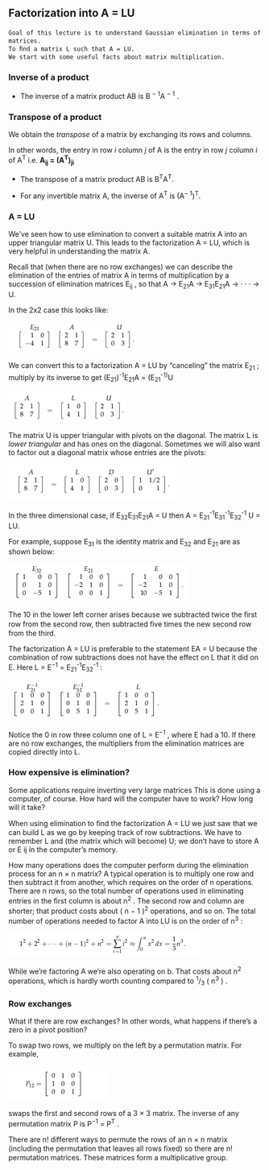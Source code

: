 ## Factorization into A = LU

    Goal of this lecture is to understand Gaussian elimination in terms of matrices. 
    To ﬁnd a matrix L such that A = LU. 
    We start with some useful facts about matrix multiplication.

### Inverse of a product

* The inverse of a matrix product AB is B <sup>− 1</sup>A <sup>− 1</sup> .

### Transpose of a product

We obtain the <i>transpose</i> of a matrix by exchanging its rows and columns. 

In other words, the entry in row <i>i</i> column <i>j</i> of A is the entry in row <i>j</i> column <i>i</i> of A<sup>T</sup> i.e. <b>A<sub>ij</sub> = (A<sup>T</sup>)<sub>ji</sub></b>

* The transpose of a matrix product AB is B<sup>T</sup>A<sup>T</sup>. 

* For any invertible matrix A, the inverse of A<sup>T</sup> is (A<sup>− 1</sup>)<sup>T</sup>.

### A = LU

We’ve seen how to use elimination to convert a suitable matrix A into an upper triangular matrix U. This leads to the factorization A = LU, which is very helpful in understanding the matrix A.

Recall that (when there are no row exchanges) we can describe the elimination of the entries of matrix A in terms of multiplication by a succession of elimination matrices E<sub>ij</sub> , so that A &rarr; E<sub>21</sub>A &rarr; E<sub>31</sub>E<sub>21</sub>A &rarr; · · · &rarr; U. 

In the 2x2 case this looks like:

![2x2 Elimination](Images/2x2_elimination.png)  

We can convert this to a factorization A = LU by “canceling” the matrix E<sub>21</sub> ;
multiply by its inverse to get (E<sub>21</sub>)<sup>-1</sup>E<sub>21</sub>A = (E<sub>21</sub><sup>-1)</sup>U

![2x2 Elimination Inverse i.e. L](Images/2x2_E_inv.png)

The matrix U is upper triangular with pivots on the diagonal. The matrix L is <i>lower triangular</i> and has ones on the diagonal. Sometimes we will also want to factor out a diagonal matrix whose entries are the pivots:

![A = LDU'](Images/a=ldu'.png)

In the three dimensional case, if E<sub>32</sub>E<sub>31</sub>E<sub>21</sub>A = U then A = E<sub>21</sub><sup>-1</sup>E<sub>31</sub><sup>-1</sup>E<sub>32</sub><sup>-1</sup> U =
LU.

For example, suppose E<sub>31</sub> is the identity matrix and E<sub>32</sub> and E<sub>21</sub> are as
shown below:

![3x3 Elimination](Images/3x3_elimination.png)

The 10 in the lower left corner arises because we subtracted twice the ﬁrst row
from the second row, then subtracted ﬁve times the new second row from the
third.

The factorization A = LU is preferable to the statement EA = U because the combination of row subtractions does not have the effect on L that it did on E. Here L = E<sup>−1</sup> = E<sub>21</sub><sup>-1</sup>E<sub>32</sub><sup>-1</sup> :

![3x3 Elimination Inverse i.e. L](Images/3x3_E_inv.png)

Notice the 0 in row three column one of L = E<sup>−1</sup> , where E had a 10. If there are no row exchanges, the multipliers from the elimination matrices are copied directly into L.

### How expensive is elimination?
Some applications require inverting very large matrices This is done using a computer, of course. How hard will the computer have to work? How long will it take?

When using elimination to ﬁnd the factorization A = LU we just saw that we can build L as we go by keeping track of row subtractions. We have to remember L and (the matrix which will become) U; we don’t have to store A or E ij in the computer’s memory.

How many operations does the computer perform during the elimination process for an n × n matrix? A typical operation is to multiply one row and then subtract it from another, which requires on the order of n operations. There are n rows, so the total number of operations used in eliminating entries in the ﬁrst column is about n<sup>2</sup> . The second row and column are shorter; that product costs about ( n − 1 )<sup>2</sup> operations, and so on. The total number of operations needed to factor A into LU is on the order of n<sup>3</sup> :

![Complexity of Elimination Operation](Images/elimination_complexity.png)

While we’re factoring A we’re also operating on b. That costs about n<sup>2</sup> operations, which is hardly worth counting compared to <sup>1</sup>/<sub>3</sub> ( n<sup>3</sup> ) .

### Row exchanges

What if there are row exchanges? In other words, what happens if there’s a zero in a pivot position?

To swap two rows, we multiply on the left by a permutation matrix. For example,

![Permutation Matrix](Images/permutation_matrix.png)

swaps the ﬁrst and second rows of a 3 × 3 matrix. The inverse of any permutation matrix P is P<sup>−1</sup> = P<sup>T</sup> .

There are n! different ways to permute the rows of an n × n matrix (including the permutation that leaves all rows ﬁxed) so there are n! permutation matrices. These matrices form a multiplicative group.